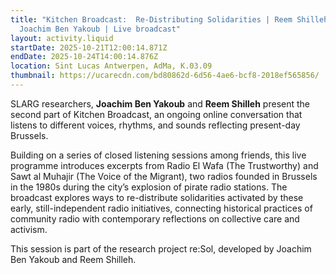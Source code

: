 ```yaml
---
title: "Kitchen Broadcast:  Re-Distributing Solidarities | Reem Shilleh &
  Joachim Ben Yakoub | Live broadcast"
layout: activity.liquid
startDate: 2025-10-21T12:00:14.871Z
endDate: 2025-10-24T14:00:14.876Z
location: Sint Lucas Antwerpen, AdMa, K.03.09
thumbnail: https://ucarecdn.com/bd80862d-6d56-4ae6-bcf8-2018ef565856/
---
```

<!--StartFragment-->

SLARG researchers, **Joachim Ben Yakoub** and **Reem Shilleh** present the second part of Kitchen Broadcast, an ongoing online conversation that listens to different voices, rhythms, and sounds reflecting present-day Brussels.

Building on a series of closed listening sessions among friends, this live programme introduces excerpts from Radio El Wafa (The Trustworthy) and Sawt al Muhajir (The Voice of the Migrant), two radios founded in Brussels in the 1980s during the city’s explosion of pirate radio stations. The broadcast explores ways to re-distribute solidarities activated by these early, still-independent radio initiatives, connecting historical practices of community radio with contemporary reflections on collective care and activism.

This session is part of the research project re:Sol, developed by Joachim Ben Yakoub and Reem Shilleh.

<!--EndFragment-->